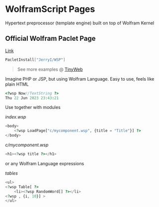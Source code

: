 # WolframScript Pages
Hypertext preprocessor (template engine) built on top of Wolfram Kernel

## Official Wolfram Paclet Page
[Link](https://resources.wolframcloud.com/PacletRepository/resources/JerryI/WSP/)
```mathematica
PacletInstall["JerryI/WSP"]
```

> See more examples @ [TinyWeb](https://github.com/JerryI/tinyweb-mathematica)

Imagine PHP or JSP, but using Wolfram Language. Easy to use, feels like plain HTML
```php
<?wsp Now//TextString ?>
Thu 22 Jun 2023 23:43:21
```

Use together with modules

*index.wsp*
```php
<body>
    <?wsp LoadPage["c/mycomponent.wsp", {title = "Title"}] ?>
</body>
```

*c/mycomponent.wsp*
```php
<h1><?wsp title ?></h1>
```

or any Wolfram Language expressions

*tables*
```php
<ul>
<?wsp Table[ ?>
    <li><?wsp RandomWord[] ?></li>
<?wsp , {i, 10}] >
</ul>
```